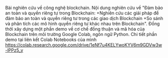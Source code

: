 Bài nghiên cứu về công nghệ blockchain. Nội dung nghiên cứu về "Đảm bảo an toàn và quyền riêng tư trong Blockchain: 
+Nghiên cứu các giải pháp để đảm bảo an toàn và quyền riêng tư trong các giao dịch Blockchain
+So sánh và phân tích các mô hình quyền riêng tư khác nhau trên Blockchain".
Đồng thời xây dựng một phần demo về cơ chế đồng thuận và mã hóa của Blockchain trên môi trường Google Colab, ngôn ngữ Python.
Chi tiết phần demo tại liên kết Colab Notebooks của mình https://colab.research.google.com/drive/1eNf7u4KELYwoKYV6m9GDVw3w-lPPz5_y
